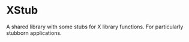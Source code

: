 # XStub

A shared library with some stubs for X library functions. For particularly stubborn applications. 
